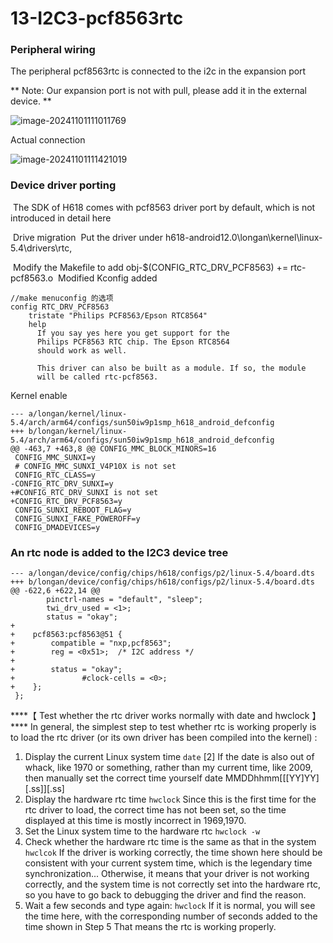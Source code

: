 # 13-I2C3-pcf8563rtc

### Peripheral wiring

The peripheral pcf8563rtc is connected to the i2c in the expansion port

** Note: Our expansion port is not with pull, please add it in the external device. **

![image-20241101111011769](http://tanzhtanzh.oss-cn-shenzhen.aliyuncs.com/img/image-20241101111011769.png)

Actual connection

![image-20241101111421019](http://tanzhtanzh.oss-cn-shenzhen.aliyuncs.com/img/image-20241101111421019.png)

###  Device driver porting

​	The SDK of H618 comes with pcf8563 driver port by default, which is not introduced in detail here

​	Drive migration
​	Put the driver under h618-android12.0\longan\kernel\linux-5.4\drivers\rtc,

​	Modify the Makefile to add obj-$(CONFIG_RTC_DRV_PCF8563) += rtc-pcf8563.o
​	Modified Kconfig added

```
//make menuconfig 的选项
config RTC_DRV_PCF8563
	tristate "Philips PCF8563/Epson RTC8564"
	help
	  If you say yes here you get support for the
	  Philips PCF8563 RTC chip. The Epson RTC8564
	  should work as well.

	  This driver can also be built as a module. If so, the module
	  will be called rtc-pcf8563.

```

Kernel enable

```
--- a/longan/kernel/linux-5.4/arch/arm64/configs/sun50iw9p1smp_h618_android_defconfig
+++ b/longan/kernel/linux-5.4/arch/arm64/configs/sun50iw9p1smp_h618_android_defconfig
@@ -463,7 +463,8 @@ CONFIG_MMC_BLOCK_MINORS=16
 CONFIG_MMC_SUNXI=y
 # CONFIG_MMC_SUNXI_V4P10X is not set
 CONFIG_RTC_CLASS=y
-CONFIG_RTC_DRV_SUNXI=y
+#CONFIG_RTC_DRV_SUNXI is not set
+CONFIG_RTC_DRV_PCF8563=y
 CONFIG_SUNXI_REBOOT_FLAG=y
 CONFIG_SUNXI_FAKE_POWEROFF=y
 CONFIG_DMADEVICES=y

```

### An rtc node is added to the I2C3 device tree

```
--- a/longan/device/config/chips/h618/configs/p2/linux-5.4/board.dts
+++ b/longan/device/config/chips/h618/configs/p2/linux-5.4/board.dts
@@ -622,6 +622,14 @@
        pinctrl-names = "default", "sleep";
        twi_drv_used = <1>;
        status = "okay";
+
+    pcf8563:pcf8563@51 {
+        compatible = "nxp,pcf8563";
+        reg = <0x51>;  /* I2C address */
+
+        status = "okay";
+               #clock-cells = <0>;
+    };
 };

```

***\*【 Test whether the rtc driver works normally with date and hwclock 】
**** In general, the simplest step to test whether rtc is working properly is to load the rtc driver (or its own driver has been compiled into the kernel) :

1. Display the current Linux system time
`date`
[2] If the date is also out of whack, like 1970 or something, rather than my current time, like 2009, then manually set the correct time yourself
date MMDDhhmm[[[YY]YY][.ss]][.ss]
3. Display the hardware rtc time
`hwclock`
Since this is the first time for the rtc driver to load, the correct time has not been set, so the time displayed at this time is mostly incorrect in 1969,1970.
4. Set the Linux system time to the hardware rtc
`hwclock -w`
5. Check whether the hardware rtc time is the same as that in the system
`hwclcok`
If the driver is working correctly, the time shown here should be consistent with your current system time, which is the legendary time synchronization...
Otherwise, it means that your driver is not working correctly, and the system time is not correctly set into the hardware rtc, so you have to go back to debugging the driver and find the reason.
6. Wait a few seconds and type again:
`hwclock`
If it is normal, you will see the time here, with the corresponding number of seconds added to the time shown in Step 5
That means the rtc is working properly.

